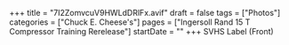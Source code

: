 +++
title = "7I2ZomvcuV9HWLdDRlFx.avif"
draft = false
tags = ["Photos"]
categories = ["Chuck E. Cheese's"]
pages = ["Ingersoll Rand 15 T Compressor Training Rerelease"]
startDate = ""
+++
SVHS Label (Front)
